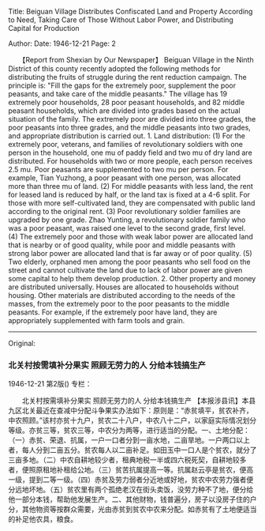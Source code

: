 Title: Beiguan Village Distributes Confiscated Land and Property According to Need, Taking Care of Those Without Labor Power, and Distributing Capital for Production

Author: 
Date: 1946-12-21
Page: 2

　　【Report from Shexian by Our Newspaper】 Beiguan Village in the Ninth District of this county recently adopted the following methods for distributing the fruits of struggle during the rent reduction campaign. The principle is: "Fill the gaps for the extremely poor, supplement the poor peasants, and take care of the middle peasants." The village has 19 extremely poor households, 28 poor peasant households, and 82 middle peasant households, which are divided into grades based on the actual situation of the family. The extremely poor are divided into three grades, the poor peasants into three grades, and the middle peasants into two grades, and appropriate distribution is carried out. 1. Land distribution: (1) For the extremely poor, veterans, and families of revolutionary soldiers with one person in the household, one mu of paddy field and two mu of dry land are distributed. For households with two or more people, each person receives 2.5 mu. Poor peasants are supplemented to two mu per person. For example, Tian Yuzhong, a poor peasant with one person, was allocated more than three mu of land. (2) For middle peasants with less land, the rent for leased land is reduced by half, or the land tax is fixed at a 4-6 split. For those with more self-cultivated land, they are compensated with public land according to the original rent. (3) Poor revolutionary soldier families are upgraded by one grade. Zhao Yunting, a revolutionary soldier family who was a poor peasant, was raised one level to the second grade, first level. (4) The extremely poor and those with weak labor power are allocated land that is nearby or of good quality, while poor and middle peasants with strong labor power are allocated land that is far away or of poor quality. (5) Two elderly, orphaned men among the poor peasants who sell food on the street and cannot cultivate the land due to lack of labor power are given some capital to help them develop production. 2. Other property and money are distributed universally. Houses are allocated to households without housing. Other materials are distributed according to the needs of the masses, from the extremely poor to the poor peasants to the middle peasants. For example, if the extremely poor have land, they are appropriately supplemented with farm tools and grain.



<hr /> 

Original: 


### 北关村按需填补分果实  照顾无劳力的人  分给本钱搞生产

1946-12-21
第2版()
专栏：

　　北关村按需填补分果实
    照顾无劳力的人
    分给本钱搞生产
    【本报涉县讯】本县九区北关最近在查减中分配斗争果实办法如下：原则是：“赤贫填平，贫农补齐，中农照顾。”该村亦贫十九户，贫农二十八户，中农八十二户，以家庭实际情况划分等级。亦贫三等，贫农三等，中农分为两等，进行适当的分配。一、土地分配：（一）赤贫、荣退、抗属，一户一口者分到一亩水地，二亩旱地。一户两口以上者，每人分到二亩五分。贫农每人以二亩补足。如田玉中一口人是个贫农，就分了三亩多地。（二）中农自耕地较少者，租典地税一半或四六税死契，自耕地较多者，便照原租地补租给公地。（三）贫苦抗属提高一等。抗属赵云亭是贫农，便高一级，提到二等一级。（四）赤贫及劳力弱者分近地或好地，贫农中农劳力强者便分远地坏地。（五）贫农里有两个孤绝老汉在街头卖饭，没劳力种不了地，便分给他一部分本钱，帮助他发展生产。二、其他财物，钱普遍分，房子以没房子住的户分，其他物资等按群众需要，光由赤贫到贫农中农来分配。如赤贫有了土地便适当的补足他农具，粮食。
